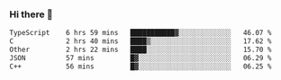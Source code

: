 ### Hi there 👋

<!--
**WShiBin/WShiBin** is a ✨ _special_ ✨ repository because its `README.md` (this file) appears on your GitHub profile.

Here are some ideas to get you started:

- 🔭 I’m currently working on ...
- 🌱 I’m currently learning ...
- 👯 I’m looking to collaborate on ...
- 🤔 I’m looking for help with ...
- 💬 Ask me about ...
- 📫 How to reach me: ...
- 😄 Pronouns: ...
- ⚡ Fun fact: ...
-->

<!--START_SECTION:waka-->

```txt
TypeScript    6 hrs 59 mins   ███████████▓░░░░░░░░░░░░░   46.07 %
C             2 hrs 40 mins   ████▒░░░░░░░░░░░░░░░░░░░░   17.62 %
Other         2 hrs 22 mins   ████░░░░░░░░░░░░░░░░░░░░░   15.70 %
JSON          57 mins         █▓░░░░░░░░░░░░░░░░░░░░░░░   06.29 %
C++           56 mins         █▓░░░░░░░░░░░░░░░░░░░░░░░   06.25 %
```

<!--END_SECTION:waka-->
